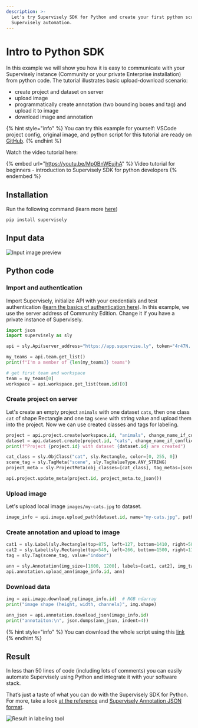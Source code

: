 ```yaml
---
description: >-
  Let's try Supervisely SDK for Python and create your first python script for
  Supervisely automation.
---
```


# Intro to Python SDK

In this example we will show you how it is easy to communicate with your Supervisely instance (Community or your private Enterprise installation) from python code. The tutorial illustrates basic upload-download scenario:

* create project and dataset on server
* upload image
* programmatically create annotation (two bounding boxes and tag) and upload it to image
* download image and annotation

{% hint style="info" %}
You can try this example for yourself: VSCode project config, original image, and python script for this tutorial are ready on [GitHub](https://github.com/supervisely-ecosystem/supervisely-python-sdk-example).
{% endhint %}

Watch the video tutorial here:

{% embed url="https://youtu.be/Mp0BnWEujhA" %}
Video tutorial for beginners - introduction to Supervisely SDK for python developers
{% endembed %}

## Installation

Run the following command (learn more [here](installation.md))

```bash
pip install supervisely
```

## Input data

![Input image preview](https://user-images.githubusercontent.com/12828725/179228335-93ac7ec5-31e1-46da-b8fa-86d3bfe3b769.jpg)

## Python code

### Import and authentication

Import Supervisely, initialize API with your credentials and test authentication ([learn the basics of authentication here](basics-of-authentication.md)). In this example, we use the server address of Community Edition. Change it if you have a private instance of Supervisely.

```python
import json
import supervisely as sly

api = sly.Api(server_address="https://app.supervise.ly", token="4r47N...xaTatb")

my_teams = api.team.get_list()
print(f"I'm a member of {len(my_teams)} teams")

# get first team and workspace
team = my_teams[0]
workspace = api.workspace.get_list(team.id)[0]
```

### Create project on server

Let's create an empty project `animals` with one dataset `cats`, then one class `cat` of shape Rectangle and one tag `scene` with string value and upload them into the project. Now we can use created classes and tags for labeling.

```python
project = api.project.create(workspace.id, "animals", change_name_if_conflict=True)
dataset = api.dataset.create(project.id, "cats", change_name_if_conflict=True)
print(f"Project {project.id} with dataset {dataset.id} are created")

cat_class = sly.ObjClass("cat", sly.Rectangle, color=[0, 255, 0])
scene_tag = sly.TagMeta("scene", sly.TagValueType.ANY_STRING)
project_meta = sly.ProjectMeta(obj_classes=[cat_class], tag_metas=[scene_tag])

api.project.update_meta(project.id, project_meta.to_json())
```

### Upload image

Let's upload local image `images/my-cats.jpg` to dataset.

```python
image_info = api.image.upload_path(dataset.id, name="my-cats.jpg", path="images/my-cats.jpg")
```

### Create annotation and upload to image

```python
cat1 = sly.Label(sly.Rectangle(top=875, left=127, bottom=1410, right=581), cat_class)
cat2 = sly.Label(sly.Rectangle(top=549, left=266, bottom=1500, right=1199), cat_class) 
tag = sly.Tag(scene_tag, value="indoor")

ann = sly.Annotation(img_size=[1600, 1200], labels=[cat1, cat2], img_tags=[tag])
api.annotation.upload_ann(image_info.id, ann)
```

### Download data

```python
img = api.image.download_np(image_info.id)  # RGB ndarray
print("image shape (height, width, channels)", img.shape)

ann_json = api.annotation.download_json(image_info.id) 
print("annotaiton:\n", json.dumps(ann_json, indent=4))
```

{% hint style="info" %}
You can download the whole script using this [link](https://github.com/supervisely-ecosystem/supervisely-python-sdk-example/blob/master/main.py)
{% endhint %}

## Result

In less than 50 lines of code (including lots of comments) you can easily automate Supervisely using Python and integrate it with your software stack.

That’s just a taste of what you can do with the Supervisely SDK for Python. For more, take a look [at the reference](https://supervisely.readthedocs.io/en/latest/sdk\_packages.html) and [Supervisely Annotation JSON format](broken-reference).

![Result in labeling tool](https://user-images.githubusercontent.com/12828725/179226131-cd7f7058-ebca-4aa1-8660-951bf88a42af.png)
